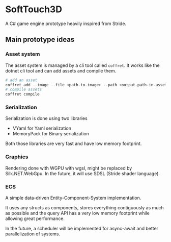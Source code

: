 # SoftTouch3D

A C# game engine prototype heavily inspired from Stride.

## Main prototype ideas

### Asset system

The asset system is managed by a cli tool called `coffret`.
It works like the dotnet cli tool and can add assets and compile them.

```powershell
# add an asset
coffret add --image --file <path-to-image> --path <output-path-in-asset-folder>
# compile assets
coffret compile
```

### Serialization

Serialization is done using two libraries

* VYaml for Yaml serialization
* MemoryPack for Binary serialization

Both those libraries are very fast and have low memory footprint.

### Graphics

Rendering done with WGPU with wgsl, might be replaced by Silk.NET.WebGpu. In the future, it will use SDSL (Stride shader language).

### ECS

A simple data-driven Entity-Component-System implementation.

It uses any structs as components, stores everything contiguously as much as possible and the query API has a very low memory footprint while allowing great performance.

In the future, a scheduler will be implemented for async-await and better parallelization of systems.
